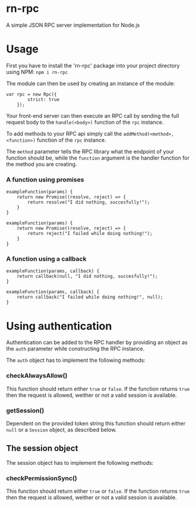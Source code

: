 # rn-rpc
A simple JSON RPC server implementation for Node.js

# Usage
First you have to install the 'rn-rpc' package into your project directory using NPM:
``` npm i rn-rpc ```

The module can then be used by creating an instance of the module:

```
var rpc = new Rpc({
		strict: true
	});
```

Your front-end server can then execute an RPC call by sending the full request body to the `handle(<body>)` function of the `rpc` instance.

To add methods to your RPC api simply call the `addMethod(<method>, <function>)` function of the `rpc` instance.

The `method` parameter tells the RPC library what the endpoint of your function should be, while the `function` argument is the handler function for the method you are creating.

### A function using promises

```
exampleFunction(params) {
	return new Promise((resolve, reject) => {
		return resolve("I did nothing, succesfully!");
	}
}
```

```
exampleFunction(params) {
	return new Promise((resolve, reject) => {
		return reject("I failed while doing nothing!");
	}
}
```

### A function using a callback
```
exampleFunction(params, callback) {
	return callback(null, "I did nothing, succesfully!");
}
```

```
exampleFunction(params, callback) {
	return callback("I failed while doing nothing!", null);
}
```

# Using authentication
Authentication can be added to the RPC handler by providing an object as the `auth` parameter while constructing the RPC instance.

The `auth` object has to implement the following methods:

### checkAlwaysAllow(<method>)
This function should return either `true` or `false`. If the function returns `true` then the request is allowed, weither or not a valid session is available.

### getSession(<token>)
Dependent on the provided token string this function should return either `null` or a `Session` object, as described below.

## The session object
The session object has to implement the following methods:

### checkPermissionSync(<method>)
This function should return either `true` or `false`. If the function returns `true` then the request is allowed, weither or not a valid session is available.
